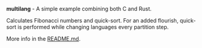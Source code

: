 **multilang** - A simple example combining both C and Rust.

Calculates Fibonacci numbers and quick-sort. For an added flourish,
quick-sort is performed while changing languages every partition step.

More info in the [README.md](/README.md).

